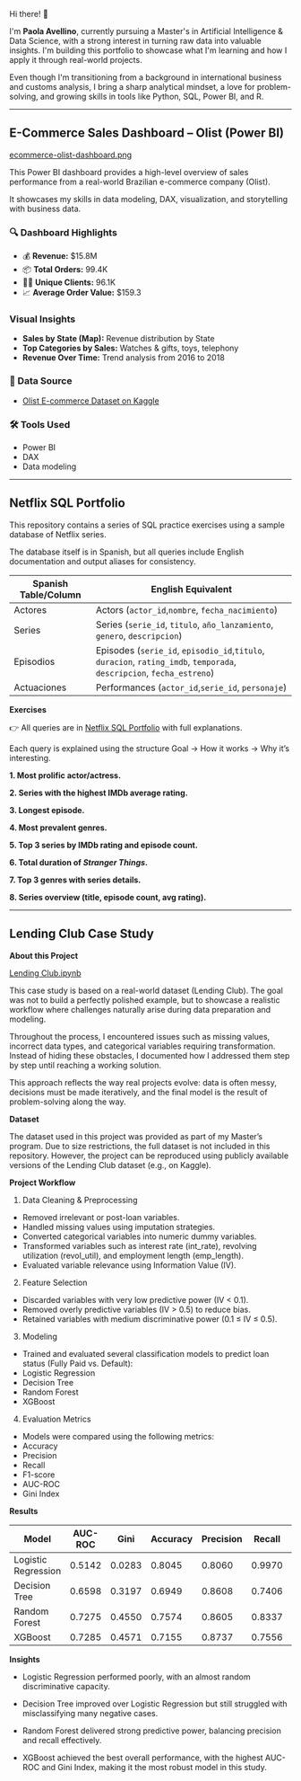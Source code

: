 Hi there! 👋 

I'm **Paola Avellino**, currently pursuing a Master's in Artificial Intelligence & Data Science, with a strong interest in turning raw data into valuable insights. I'm building this portfolio to showcase what I'm learning and how I apply it through real-world projects.

Even though I'm transitioning from a background in international business and customs analysis, I bring a sharp analytical mindset, a love for problem-solving, and growing skills in tools like Python, SQL, Power BI, and R.

---

## E-Commerce Sales Dashboard – Olist (Power BI)

[ecommerce-olist-dashboard.png](https://github.com/PaolaAvellino/data-analytics-portfolio/blob/main/ecommerce-olist-dashboard.png)

This Power BI dashboard provides a high-level overview of sales performance from a real-world Brazilian e-commerce company (Olist). 

It showcases my skills in data modeling, DAX, visualization, and storytelling with business data.

### 🔍 Dashboard Highlights

- 💰 **Revenue:** $15.8M  
- 📦 **Total Orders:** 99.4K  
- 🧑‍💼 **Unique Clients:** 96.1K  
- 📈 **Average Order Value:** $159.3

### Visual Insights

- **Sales by State (Map):** Revenue distribution by State
- **Top Categories by Sales:** Watches & gifts, toys, telephony  
- **Revenue Over Time:** Trend analysis from 2016 to 2018

### 📁 Data Source
- [Olist E-commerce Dataset on Kaggle](https://www.kaggle.com/datasets/olistbr/brazilian-ecommerce)

### 🛠️ Tools Used
- Power BI
- DAX 
- Data modeling

---

## Netflix SQL Portfolio

This repository contains a series of SQL practice exercises using a sample database of Netflix series.

The database itself is in Spanish, but all queries include English documentation and output aliases for consistency.


| Spanish Table/Column | English Equivalent                                         |
| -------------------- | ---------------------------------------------------------- |
| Actores              | Actors (`actor_id`,`nombre`, `fecha_nacimiento`)                              |
| Series               | Series (`serie_id`, `titulo`, `año_lanzamiento`, `genero`, `descripcion`) |
| Episodios            | Episodes (`serie_id`, `episodio_id`,`titulo`, `duracion`, `rating_imdb`, `temporada`, `descripcion`, `fecha_estreno`)        |
| Actuaciones          | Performances (`actor_id`,`serie_id`, `personaje`)              |

**Exercises**

👉 All queries are in [Netflix SQL Portfolio](https://github.com/PaolaAvellino/data-analytics-portfolio/blob/main/Netflix%20SQL%20Portfolio.sql) with full explanations.  

Each query is explained using the structure Goal → How it works → Why it’s interesting.

**1. Most prolific actor/actress.**

**2. Series with the highest IMDb average rating.**

**3. Longest episode.**

**4. Most prevalent genres.**

**5. Top 3 series by IMDb rating and episode count.**

**6. Total duration of *Stranger Things*.**

**7. Top 3 genres with series details.**

**8. Series overview (title, episode count, avg rating).**

---

## Lending Club Case Study

**About this Project**

[Lending Club.ipynb](https://github.com/PaolaAvellino/data-analytics-portfolio/blob/main/Lending%20Club.ipynb)

This case study is based on a real-world dataset (Lending Club). The goal was not to build a perfectly polished example, but to showcase a realistic workflow where challenges naturally arise during data preparation and modeling.

Throughout the process, I encountered issues such as missing values, incorrect data types, and categorical variables requiring transformation. Instead of hiding these obstacles, I documented how I addressed them step by step until reaching a working solution.

This approach reflects the way real projects evolve: data is often messy, decisions must be made iteratively, and the final model is the result of problem-solving along the way.

**Dataset** 

The dataset used in this project was provided as part of my Master’s program. Due to size restrictions, the full dataset is not included in this repository. However, the project can be reproduced using publicly available versions of the Lending Club dataset (e.g., on Kaggle).

**Project Workflow** 

1. Data Cleaning & Preprocessing
   
- Removed irrelevant or post-loan variables.
- Handled missing values using imputation strategies.
- Converted categorical variables into numeric dummy variables.
- Transformed variables such as interest rate (int_rate), revolving utilization (revol_util), and employment length (emp_length).
- Evaluated variable relevance using Information Value (IV).

2. Feature Selection

- Discarded variables with very low predictive power (IV < 0.1).
- Removed overly predictive variables (IV > 0.5) to reduce bias.
- Retained variables with medium discriminative power (0.1 ≤ IV ≤ 0.5).

3. Modeling
   
- Trained and evaluated several classification models to predict loan status (Fully Paid vs. Default):
- Logistic Regression
- Decision Tree
- Random Forest
- XGBoost

4. Evaluation Metrics

- Models were compared using the following metrics:
- Accuracy
- Precision
- Recall
- F1-score
- AUC-ROC
- Gini Index
  
**Results**

| Model               | AUC-ROC | Gini  | Accuracy | Precision | Recall | F1-score |
|----------------------|---------|-------|----------|-----------|--------|----------|
| Logistic Regression  | 0.5142  | 0.0283| 0.8045   | 0.8060    | 0.9970 | 0.8914   |
| Decision Tree        | 0.6598  | 0.3197| 0.6949   | 0.8608    | 0.7406 | 0.7961   |
| Random Forest        | 0.7275  | 0.4550| 0.7574   | 0.8605    | 0.8337 | 0.8469   |
| XGBoost              | 0.7285  | 0.4571| 0.7155   | 0.8737    | 0.7556 | 0.8104   |


**Insights**

- Logistic Regression performed poorly, with an almost random discriminative capacity.

- Decision Tree improved over Logistic Regression but still struggled with misclassifying many negative cases.

- Random Forest delivered strong predictive power, balancing precision and recall effectively.

- XGBoost achieved the best overall performance, with the highest AUC-ROC and Gini Index, making it the most robust model in this study.



